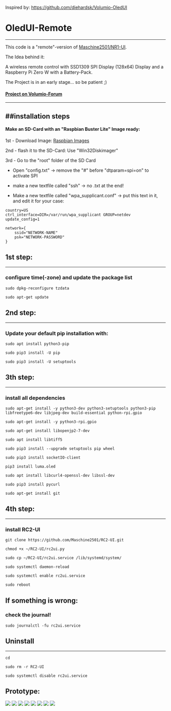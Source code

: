 Inspired by: https://github.com/diehardsk/Volumio-OledUI

# OledUI-Remote
---

This code is a "remote"-version of [Maschine2501/NR1-UI](https://github.com/Maschine2501/NR1-UI).

The Idea behind it:

A wireless remote control with SSD1309 SPI Display (128x64) Display and a Raspberry Pi Zero W with a Battery-Pack.

The Project is in an early stage... so be patient ;)

#### [Project on Volumio-Forum](https://forum.volumio.org/256x64-oled-ssd1322-spi-buttons-rotary-interface-t14098.html#p72945)
---

##installation steps
---

#### Make an SD-Card with an "Raspbian Buster Lite" Image ready:

1st - Download Image:
[Raspbian Images](https://www.raspberrypi.org/downloads/raspbian/)

2nd - flash it to the SD-Card:
Use "Win32Diskimager"

3rd - Go to the "root" folder of the SD Card

- Open "config.txt"
  -> remove the "#" before "dtparam=spi=on" to activate SPI

- make a new textfile called "ssh" -> no .txt at the end!

- Make a new textfile called "wpa_supplicant.conf"
  -> put this text in it, and edit it for your case:
```  
country=US
ctrl_interface=DIR=/var/run/wpa_supplicant GROUP=netdev
update_config=1

network={
    ssid="NETWORK-NAME"
    psk="NETWORK-PASSWORD"
}
```

## 1st step:
---
### configure time(-zone) and update the package list
```
sudo dpkg-reconfigure tzdata

sudo apt-get update
```
## 2nd step:
---
### Update your default pip installation with:
```
sudo apt install python3-pip

sudo pip3 install -U pip

sudo pip3 install -U setuptools
```

## 3th step:
---
### install all dependencies
```
sudo apt-get install -y python3-dev python3-setuptools python3-pip libfreetype6-dev libjpeg-dev build-essential python-rpi.gpio

sudo apt-get install -y python3-rpi.gpio  

sudo apt-get install libopenjp2-7-dev

sudo apt install libtiff5

sudo pip3 install --upgrade setuptools pip wheel

sudo pip3 install socketIO-client

pip3 install luma.oled

sudo apt install libcurl4-openssl-dev libssl-dev

sudo pip3 install pycurl

sudo apt-get install git

```

## 4th step:
---
### install RC2-UI
```
git clone https://github.com/Maschine2501/RC2-UI.git
 
chmod +x ~/RC2-UI/rc2ui.py
 
sudo cp ~/RC2-UI/rc2ui.service /lib/systemd/system/
 
sudo systemctl daemon-reload
 
sudo systemctl enable rc2ui.service

sudo reboot
```


## If something is wrong:
### check the journal!
```
sudo journalctl -fu rc2ui.service
```
## Uninstall
---
```
cd

sudo rm -r RC2-UI

sudo systemctl disable rc2ui.service
```

## Prototype:

![](https://i.ibb.co/C053NSG/20200405-124556.jpg)
![](https://i.ibb.co/qWpqB0M/20200405-124431.jpg)
![](https://i.ibb.co/6JZHbvZ/20200405-124443.jpg)
![](https://i.ibb.co/LNbkMD7/20200405-124453.jpg)
![](https://i.ibb.co/qC3RsWC/20200405-124459.jpg)
![](https://i.ibb.co/Tgk9jLx/20200405-124516.jpg)
![](https://i.ibb.co/3pCNf5G/20200405-124525.jpg)
![](https://i.ibb.co/sFCwjWP/20200405-124529.jpg)
